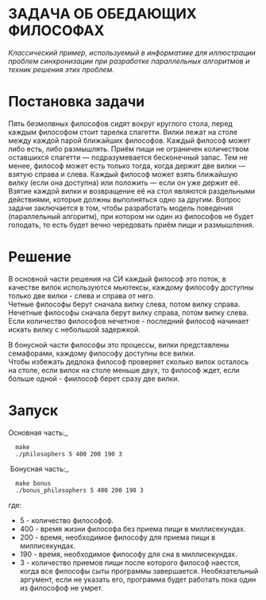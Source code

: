 # ЗАДАЧА ОБ ОБЕДАЮЩИХ ФИЛОСОФАХ

_Классический пример, используемый в информатике для иллюстрации проблем синхронизации при разработке параллельных алгоритмов и техник решения этих проблем._

# Постановка задачи
Пять безмолвных философов сидят вокруг круглого стола, перед каждым философом стоит тарелка спагетти. Вилки лежат на столе между каждой парой ближайших философов.
Каждый философ может либо есть, либо размышлять. Приём пищи не ограничен количеством оставшихся спагетти — подразумевается бесконечный запас. Тем не менее, философ может есть только тогда, когда держит две вилки — взятую справа и слева.
Каждый философ может взять ближайшую вилку (если она доступна) или положить — если он уже держит её. Взятие каждой вилки и возвращение её на стол являются раздельными действиями, которые должны выполняться одно за другим.
Вопрос задачи заключается в том, чтобы разработать модель поведения (параллельный алгоритм), при котором ни один из философов не будет голодать, то есть будет вечно чередовать приём пищи и размышления.

# Решение
В основной части решения на CИ каждый философ это поток, в качестве вилок используются мьютексы, каждому философу доступны только две вилки - слева и справа от него.</br>
Четные философы берут сначала вилку слева, потом вилку справа. Нечетные философы сначала берут вилку справа, потом вилку слева. Если количество философов нечетное - последний философ начинает искать вилку с небольшой задержкой.

В бонусной части философы это процессы, вилки представлены семафорами, каждому философу доступны все вилки.</br>
Чтобы избежать дедлока философ проверяет сколько вилок осталось на столе, если вилок на столе меньше двух, то философ ждет, если больше одной - фиилософ берет сразу две вилки.

# Запуск
Основная часть:_
```
  make
  ./philosophers 5 400 200 190 3
```
 Бонусная часть:_
```
  make bonus
  ./bonus_philosophers 5 400 200 190 3
```

где:
- 5 - количество философоф.
- 400 - время жизни философа без приема пищи в миллисекундах.
- 200 - время, необходимое философу для приема пищи в миллисекундах.
- 190 - время, необходимое философу для сна в миллисекундах.
- 3 - количество приемов пищи после которого философ наестся, когда все философы сыты программы завершается. Необязательный аргумент, если не указать его, программа будет работать пока один из философоф не умрет.
